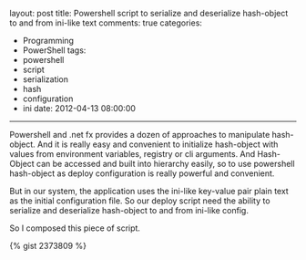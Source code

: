 layout: post
title: Powershell script to serialize and deserialize hash-object to and from ini-like text
comments: true
categories:
  - Programming
  - PowerShell
tags:
  - powershell
  - script
  - serialization
  - hash
  - configuration
  - ini
date: 2012-04-13 08:00:00
---
Powershell and .net fx provides a dozen of approaches to manipulate hash-object. And it is really easy and convenient to initialize hash-object with values from environment variables, registry or cli arguments.
And Hash-Object can be accessed and built into hierarchy easily, so to use powershell hash-object as deploy configuration is really powerful and convenient.

But in our system, the application uses the ini-like key-value pair plain text as the initial configuration file. So our deploy script need the ability to serialize and deserialize hash-object to and from ini-like config.

So I composed this piece of script.

{% gist 2373809 %}
